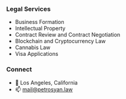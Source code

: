 ### Legal Services

- Business Formation
- Intellectual Property 
- Contract Review and Contract Negotiation
- Blockchain and Cryptocurrency Law
- Cannabis Law
- Visa Applications

### Connect
- 📍 Los Angeles, California
- 📫 mail@petrosyan.law
